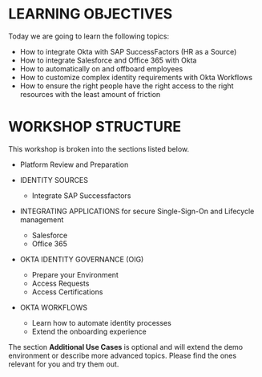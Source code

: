 # LEARNING OBJECTIVES
Today we are going to learn the following topics: 

- How to integrate Okta with SAP SuccessFactors (HR as a Source)
- How to integrate Salesforce and Office 365 with Okta
- How to automatically on and offboard employees
- How to customize complex identity requirements with Okta Workflows
- How to ensure the right people have the right access to the right resources with the least amount of friction

# WORKSHOP STRUCTURE

This workshop is broken into the sections listed below. 

- Platform Review and Preparation

- IDENTITY SOURCES
    - Integrate SAP Successfactors

- INTEGRATING APPLICATIONS for secure Single-Sign-On and Lifecycle management
    - Salesforce
    - Office 365

- OKTA IDENTITY GOVERNANCE (OIG)
    - Prepare your Environment
    - Access Requests
    - Access Certifications

- OKTA WORKFLOWS
    - Learn how to automate identity processes
    - Extend the onboarding experience


The section **Additional Use Cases** is optional and will extend the demo environment or describe more advanced topics. Please find the ones relevant for you and try them out.
